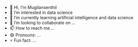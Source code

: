 - 👋 Hi, I’m Mugilansenthil
- 👀 I’m interested in data science
- 🌱 I’m currently learning artificial intelligence and data science
- 💞️ I’m looking to collaborate on ...
- 📫 How to reach me ...
- 😄 Pronouns: ...
- ⚡ Fun fact: ...

<!---
Mugilansenthil/Mugilansenthil is a ✨ special ✨ repository because its `README.md` (this file) appears on your GitHub profile.
You can click the Preview link to take a look at your changes.
--->
